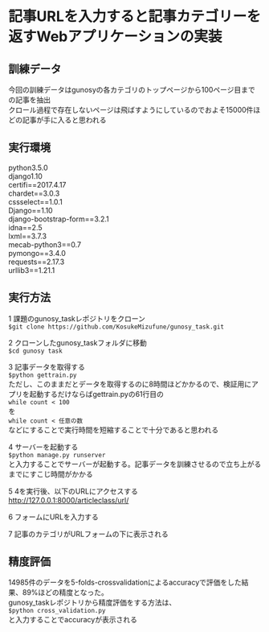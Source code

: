 # 記事URLを入力すると記事カテゴリーを返すWebアプリケーションの実装

## 訓練データ
今回の訓練データはgunosyの各カテゴリのトップページから100ページ目までの記事を抽出  
クロール過程で存在しないページは飛ばすようにしているのでおよそ15000件ほどの記事が手に入ると思われる  

## 実行環境  
python3.5.0  
django1.10  
certifi==2017.4.17  
chardet==3.0.3  
cssselect==1.0.1  
Django==1.10  
django-bootstrap-form==3.2.1  
idna==2.5  
lxml==3.7.3  
mecab-python3==0.7  
pymongo==3.4.0  
requests==2.17.3  
urllib3==1.21.1  

## 実行方法  
1 課題のgunosy_taskレポジトリをクローン  
`$git clone https://github.com/KosukeMizufune/gunosy_task.git`

2 クローンしたgunosy_taskフォルダに移動  
`$cd gunosy task`

3 記事データを取得する  
`$python gettrain.py`  
ただし、このままだとデータを取得するのに8時間ほどかかるので、検証用にアプリを起動するだけならばgettrain.pyの61行目の  
`while count < 100`  
を  
`while count < 任意の数`  
などにすることで実行時間を短縮することで十分であると思われる  

4 サーバーを起動する  
`$python manage.py runserver`  
と入力することでサーバーが起動する。記事データを訓練させるので立ち上がるまでにすこじ時間がかかる  

5 4を実行後、以下のURLにアクセスする  
http://127.0.0.1:8000/articleclass/url/  

6 フォームにURLを入力する

7 記事のカテゴリがURLフォームの下に表示される

## 精度評価  
14985件のデータを5-folds-crossvalidationによるaccuracyで評価をした結果、89%ほどの精度となった。  
gunosy_taskレポジトリから精度評価をする方法は、  
`$python cross_validation.py`  
と入力することでaccuracyが表示される